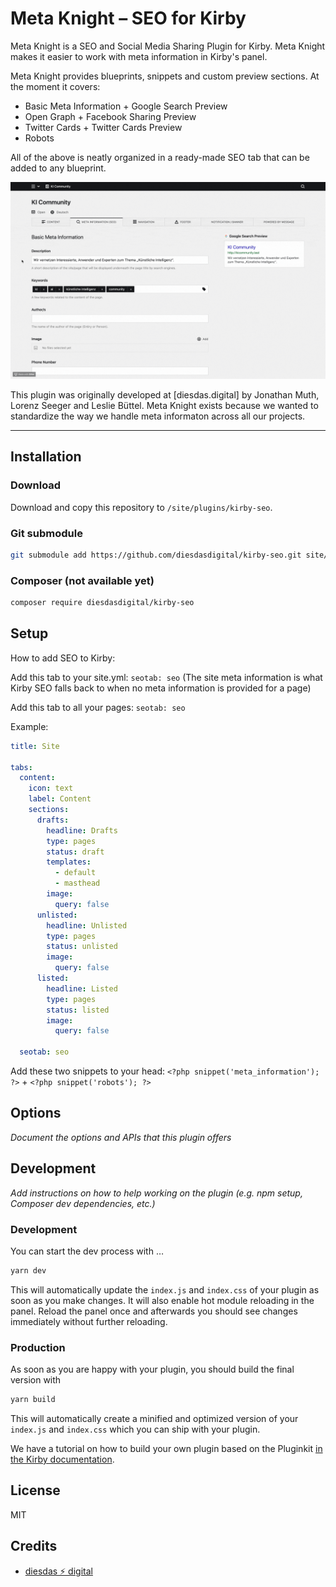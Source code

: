 # Meta Knight – SEO for Kirby

Meta Knight is a SEO and Social Media Sharing Plugin for Kirby. Meta Knight makes it easier to work with meta information in Kirby's panel.

Meta Knight provides blueprints, snippets and custom preview sections. At the moment it covers:

-   Basic Meta Information + Google Search Preview
-   Open Graph + Facebook Sharing Preview
-   Twitter Cards + Twitter Cards Preview
-   Robots

All of the above is neatly organized in a ready-made SEO tab that can be added to any blueprint.

![Screenshot](screenshot.gif)

This plugin was originally developed at [diesdas.digital] by Jonathan Muth, Lorenz Seeger and Leslie Büttel. Meta Knight exists because we wanted to standardize the way we handle meta informaton across all our projects.

---

## Installation

### Download

Download and copy this repository to `/site/plugins/kirby-seo`.

### Git submodule

```bash
git submodule add https://github.com/diesdasdigital/kirby-seo.git site/plugins/kirby-seo
```

### Composer (not available yet)

```bash
composer require diesdasdigital/kirby-seo
```

## Setup

How to add SEO to Kirby:

Add this tab to your site.yml: `seotab: seo` (The site meta information is what Kirby SEO falls back to when no meta information is provided for a page)

Add this tab to all your pages: `seotab: seo`

Example:

```yaml
title: Site

tabs:
  content:
    icon: text
    label: Content
    sections:
      drafts:
        headline: Drafts
        type: pages
        status: draft
        templates:
          - default
          - masthead
        image:
          query: false
      unlisted:
        headline: Unlisted
        type: pages
        status: unlisted
        image:
          query: false
      listed:
        headline: Listed
        type: pages
        status: listed
        image:
          query: false

  seotab: seo
```

Add these two snippets to your head: `<?php snippet('meta_information'); ?>` + `<?php snippet('robots'); ?>`

## Options

_Document the options and APIs that this plugin offers_

## Development

_Add instructions on how to help working on the plugin (e.g. npm setup, Composer dev dependencies, etc.)_

### Development

You can start the dev process with …

```bash
yarn dev
```

This will automatically update the `index.js` and `index.css` of your plugin as soon as you make changes.
It will also enable hot module reloading in the panel. Reload the panel once and afterwards you should
see changes immediately without further reloading.

### Production

As soon as you are happy with your plugin, you should build the final version with

```bash
yarn build
```

This will automatically create a minified and optimized version of your `index.js` and `index.css`
which you can ship with your plugin.

We have a tutorial on how to build your own plugin based on the Pluginkit [in the Kirby documentation](https://getkirby.com/docs/guide/plugins/plugin-setup-basic).

## License

MIT

## Credits

-   [diesdas ⚡️ digital](https://github.com/diesdasdigital)
